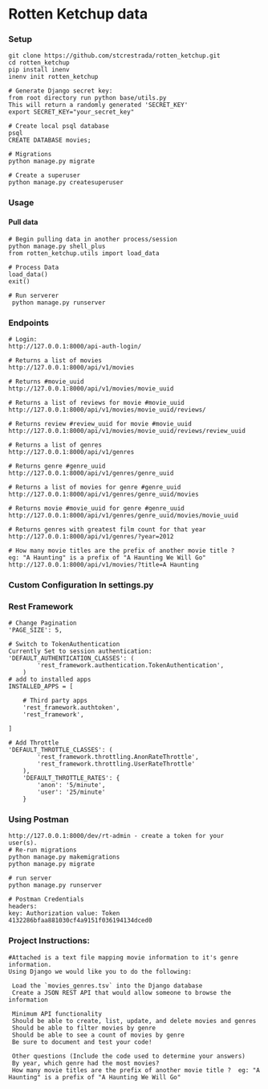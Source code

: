 # Rotten Ketchup data

### Setup
    git clone https://github.com/stcrestrada/rotten_ketchup.git
    cd rotten_ketchup
    pip install inenv
    inenv init rotten_ketchup
    
    # Generate Django secret key:
    from root directory run python base/utils.py
    This will return a randomly generated 'SECRET_KEY'
    export SECRET_KEY="your_secret_key"
    
    # Create local psql database
    psql
    CREATE DATABASE movies;
    
    # Migrations
    python manage.py migrate
    
    # Create a superuser
    python manage.py createsuperuser
    

### Usage

#### Pull data
 
    # Begin pulling data in another process/session
    python manage.py shell_plus
    from rotten_ketchup.utils import load_data

    # Process Data
    load_data()
    exit()
    
    # Run serverer
     python manage.py runserver
### Endpoints

    # Login:
    http://127.0.0.1:8000/api-auth-login/
    
    # Returns a list of movies
    http://127.0.0.1:8000/api/v1/movies
    
    # Returns #movie_uuid
    http://127.0.0.1:8000/api/v1/movies/movie_uuid
    
    # Returns a list of reviews for movie #movie_uuid
    http://127.0.0.1:8000/api/v1/movies/movie_uuid/reviews/
    
    # Returns review #review_uuid for movie #movie_uuid
    http://127.0.0.1:8000/api/v1/movies/movie_uuid/reviews/review_uuid
    
    # Returns a list of genres
    http://127.0.0.1:8000/api/v1/genres
    
    # Returns genre #genre_uuid
    http://127.0.0.1:8000/api/v1/genres/genre_uuid
    
    # Returns a list of movies for genre #genre_uuid
    http://127.0.0.1:8000/api/v1/genres/genre_uuid/movies
    
    # Returns movie #movie_uuid for genre #genre_uuid
    http://127.0.0.1:8000/api/v1/genres/genre_uuid/movies/movie_uuid
    
    # Returns genres with greatest film count for that year
    http://127.0.0.1:8000/api/v1/genres/?year=2012
    
    # How many movie titles are the prefix of another movie title ?  
    eg: "A Haunting" is a prefix of "A Haunting We Will Go"
    http://127.0.0.1:8000/api/v1/movies/?title=A Haunting
     
                       
   
### Custom Configuration In settings.py
 
### Rest Framework 

     
    # Change Pagination
    'PAGE_SIZE': 5,
 
    # Switch to TokenAuthentication
    Currently Set to session authentication:
    'DEFAULT_AUTHENTICATION_CLASSES': (
            'rest_framework.authentication.TokenAuthentication',
        )
    # add to installed apps
    INSTALLED_APPS = [
       
        # Third party apps
        'rest_framework.authtoken',
        'rest_framework',
       
    ]
    
    # Add Throttle
    'DEFAULT_THROTTLE_CLASSES': (
            'rest_framework.throttling.AnonRateThrottle',
            'rest_framework.throttling.UserRateThrottle'
        ),
        'DEFAULT_THROTTLE_RATES': {
            'anon': '5/minute',
            'user': '25/minute'
        }

     
### Using Postman
    http://127.0.0.1:8000/dev/rt-admin - create a token for your
    user(s).
    # Re-run migrations
    python manage.py makemigrations
    python manage.py migrate
    
    # run server
    python manage.py runserver
    
    # Postman Credentials
    headers: 
    key: Authorization value: Token 4132286bfaa881030cf4a9151f036194134dced0
    
    
### Project Instructions:
    #Attached is a text file mapping movie information to it's genre information. 
    Using Django we would like you to do the following:
    
     Load the `movies_genres.tsv` into the Django database
     Create a JSON REST API that would allow someone to browse the information
      
     Minimum API functionality
     Should be able to create, list, update, and delete movies and genres
     Should be able to filter movies by genre
     Should be able to see a count of movies by genre
     Be sure to document and test your code!
      
     Other questions (Include the code used to determine your answers)
     By year, which genre had the most movies?
     How many movie titles are the prefix of another movie title ?  eg: "A Haunting" is a prefix of "A Haunting We Will Go"
    

    

    
